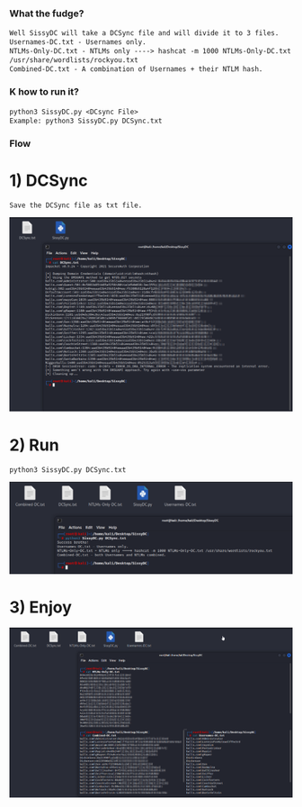 ### What the fudge?
```
Well SissyDC will take a DCSync file and will divide it to 3 files.
Usernames-DC.txt - Usernames only.
NTLMs-Only-DC.txt - NTLMs only ----> hashcat -m 1000 NTLMs-Only-DC.txt /usr/share/wordlists/rockyou.txt
Combined-DC.txt - A combination of Usernames + their NTLM hash.
```

### K how to run it?
```
python3 SissyDC.py <DCsync File>
Example: python3 SissyDC.py DCSync.txt
```

### Flow
# 1) DCSync
```
Save the DCSync file as txt file.
```
![alt text](https://raw.githubusercontent.com/rentixeli/SissyDC/main/Images/dcsync.png)
# 2) Run
```
python3 SissyDC.py DCSync.txt
```
![alt text](https://raw.githubusercontent.com/rentixeli/SissyDC/main/Images/run.png)
# 3) Enjoy
![alt text](https://raw.githubusercontent.com/rentixeli/SissyDC/main/Images/done.png)
